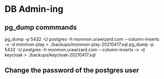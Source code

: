 # DB Admin-ing

## pg_dump commmands

pg_dump -p 5432 -U postgres -h monmon.urawizard.com --column-inserts -v -d monmon-play > ./backups/monmon-play-20210417.sql
pg_dump -p 5432 -U postgres -h monmon.urawizard.com --column-inserts -v -d keycloak > ./backups/keycloak-20210417.sql

## Change the password of the postgres user

